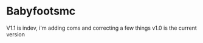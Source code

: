 # Babyfootsmc

V1.1 is indev, i'm adding coms and correcting a few things
v1.0 is the current version 